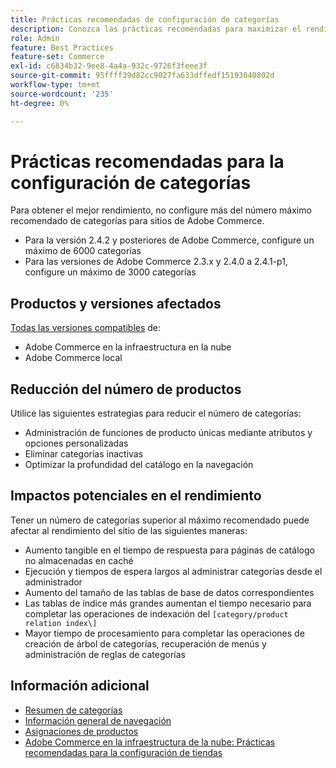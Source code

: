 ```yaml
---
title: Prácticas recomendadas de configuración de categorías
description: Conozca las prácticas recomendadas para maximizar el rendimiento del sitio limitando el número de categorías en el catálogo.
role: Admin
feature: Best Practices
feature-set: Commerce
exl-id: c6834b32-9ee8-4a4a-932c-9726f3feee3f
source-git-commit: 95ffff39d82cc9027fa633dffedf15193040802d
workflow-type: tm+mt
source-wordcount: '235'
ht-degree: 0%

---
```


# Prácticas recomendadas para la configuración de categorías

Para obtener el mejor rendimiento, no configure más del número máximo recomendado de categorías para sitios de Adobe Commerce.

- Para la versión 2.4.2 y posteriores de Adobe Commerce, configure un máximo de 6000 categorías
- Para las versiones de Adobe Commerce 2.3.x y 2.4.0 a 2.4.1-p1, configure un máximo de 3000 categorías

## Productos y versiones afectados

[Todas las versiones compatibles](../../../release/versions.md) de:

- Adobe Commerce en la infraestructura en la nube
- Adobe Commerce local

## Reducción del número de productos

Utilice las siguientes estrategias para reducir el número de categorías:

- Administración de funciones de producto únicas mediante atributos y opciones personalizadas
- Eliminar categorías inactivas
- Optimizar la profundidad del catálogo en la navegación

## Impactos potenciales en el rendimiento

Tener un número de categorías superior al máximo recomendado puede afectar al rendimiento del sitio de las siguientes maneras:

- Aumento tangible en el tiempo de respuesta para páginas de catálogo no almacenadas en caché
- Ejecución y tiempos de espera largos al administrar categorías desde el administrador
- Aumento del tamaño de las tablas de base de datos correspondientes
- Las tablas de índice más grandes aumentan el tiempo necesario para completar las operaciones de indexación del `[category/product relation index\]`
- Mayor tiempo de procesamiento para completar las operaciones de creación de árbol de categorías, recuperación de menús y administración de reglas de categorías

## Información adicional

- [Resumen de categorías](https://experienceleague.adobe.com/docs/commerce-admin/catalog/categories/categories.html)
- [Información general de navegación](https://experienceleague.adobe.com/docs/commerce-admin/catalog/catalog/navigation/navigation.html)
- [Asignaciones de productos](https://experienceleague.adobe.com/docs/commerce-admin/catalog/categories/products-in-category/categories-product-assignments.html)
- [Adobe Commerce en la infraestructura de la nube: Prácticas recomendadas para la configuración de tiendas](https://devdocs.magento.com/cloud/configure/configure-best-practices.html)
